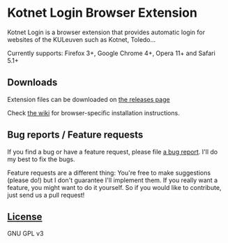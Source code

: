 # Kotnet Login Browser Extension
Kotnet Login is a browser extension that provides automatic login for websites of the KULeuven such as Kotnet, Toledo...

Currently supports: Firefox 3+, Google Chrome 4+, Opera 11+ and Safari 5.1+

## Downloads

Extension files can be downloaded on [the releases page](https://github.com/studentenraad/kotnetlogin-extension/releases)

Check [the wiki](https://github.com/studentenraad/kotnetlogin-extension/wiki) for browser-specific installation instructions.

## Bug reports / Feature requests
If you find a bug or have a feature request, please file [a bug report](https://github.com/studentenraad/kotnetlogin-extension/issues).
I'll do my best to fix the bugs.

Feature requests are a different thing: You're free to make suggestions (please do!) but I don't guarantee I'll implement them.
If you really want a feature, you might want to do it yourself.
So if you would like to contribute, just send us a pull request!

## [License](https://github.com/studentenraad/kotnetlogin-extension/blob/master/LICENSE.md)

GNU GPL v3

